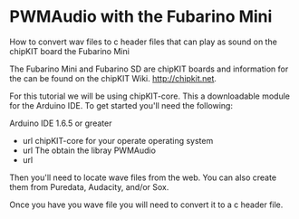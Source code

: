 # PWMAudio with the Fubarino Mini
How to convert wav files to c header files that can play as sound on the chipKIT board the Fubarino Mini

The Fubarino Mini and Fubarino SD are chipKIT boards and information for the can be found on the chipKIT Wiki. http://chipkit.net.

For this tutorial we will be using chipKIT-core. This a downloadable module for the Arduino IDE. To get started you'll need the following:

Arduino IDE 1.6.5 or greater
 * url
chipKIT-core for your operate operating system
 * url
The obtain the libray PWMAudio 
 * url 

Then you'll need to locate wave files from the web. You can also create them from Puredata, Audacity, and/or Sox.

Once you have you wave file you will need to convert it to a c header file.


